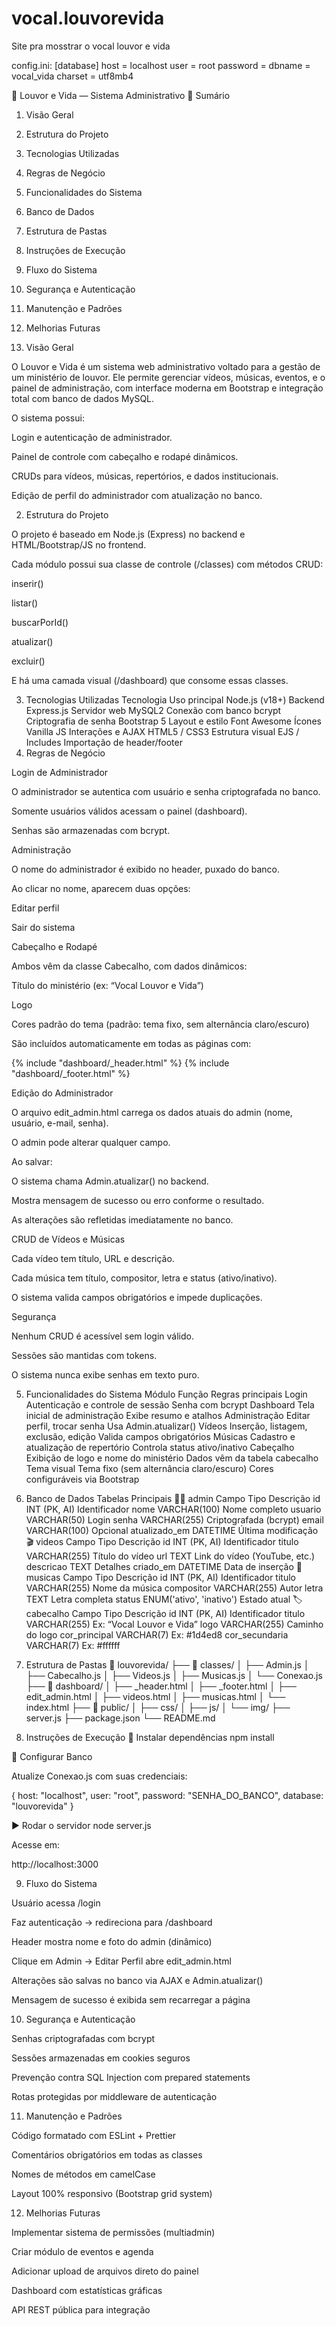 # vocal.louvorevida
Site pra mosstrar o vocal louvor e vida

config.ini:
[database]
host = localhost
user = root
password =
dbname = vocal_vida
charset = utf8mb4

🎵 Louvor e Vida — Sistema Administrativo
📘 Sumário

1. Visão Geral

2. Estrutura do Projeto

3. Tecnologias Utilizadas

4. Regras de Negócio

5. Funcionalidades do Sistema

6. Banco de Dados

7. Estrutura de Pastas

8. Instruções de Execução

9. Fluxo do Sistema

10. Segurança e Autenticação

11. Manutenção e Padrões

12. Melhorias Futuras

1. Visão Geral

O Louvor e Vida é um sistema web administrativo voltado para a gestão de um ministério de louvor.
Ele permite gerenciar vídeos, músicas, eventos, e o painel de administração, com interface moderna em Bootstrap e integração total com banco de dados MySQL.

O sistema possui:

Login e autenticação de administrador.

Painel de controle com cabeçalho e rodapé dinâmicos.

CRUDs para vídeos, músicas, repertórios, e dados institucionais.

Edição de perfil do administrador com atualização no banco.

2. Estrutura do Projeto

O projeto é baseado em Node.js (Express) no backend e HTML/Bootstrap/JS no frontend.

Cada módulo possui sua classe de controle (/classes) com métodos CRUD:

inserir()

listar()

buscarPorId()

atualizar()

excluir()

E há uma camada visual (/dashboard) que consome essas classes.

3. Tecnologias Utilizadas
Tecnologia	Uso principal
Node.js (v18+)	Backend
Express.js	Servidor web
MySQL2	Conexão com banco
bcrypt	Criptografia de senha
Bootstrap 5	Layout e estilo
Font Awesome	Ícones
Vanilla JS	Interações e AJAX
HTML5 / CSS3	Estrutura visual
EJS / Includes	Importação de header/footer
4. Regras de Negócio

Login de Administrador

O administrador se autentica com usuário e senha criptografada no banco.

Somente usuários válidos acessam o painel (dashboard).

Senhas são armazenadas com bcrypt.

Administração

O nome do administrador é exibido no header, puxado do banco.

Ao clicar no nome, aparecem duas opções:

Editar perfil

Sair do sistema

Cabeçalho e Rodapé

Ambos vêm da classe Cabecalho, com dados dinâmicos:

Título do ministério (ex: “Vocal Louvor e Vida”)

Logo

Cores padrão do tema (padrão: tema fixo, sem alternância claro/escuro)

São incluídos automaticamente em todas as páginas com:

{% include "dashboard/_header.html" %}
{% include "dashboard/_footer.html" %}


Edição do Administrador

O arquivo edit_admin.html carrega os dados atuais do admin (nome, usuário, e-mail, senha).

O admin pode alterar qualquer campo.

Ao salvar:

O sistema chama Admin.atualizar() no backend.

Mostra mensagem de sucesso ou erro conforme o resultado.

As alterações são refletidas imediatamente no banco.

CRUD de Vídeos e Músicas

Cada vídeo tem título, URL e descrição.

Cada música tem título, compositor, letra e status (ativo/inativo).

O sistema valida campos obrigatórios e impede duplicações.

Segurança

Nenhum CRUD é acessível sem login válido.

Sessões são mantidas com tokens.

O sistema nunca exibe senhas em texto puro.

5. Funcionalidades do Sistema
Módulo	Função	Regras principais
Login	Autenticação e controle de sessão	Senha com bcrypt
Dashboard	Tela inicial de administração	Exibe resumo e atalhos
Administração	Editar perfil, trocar senha	Usa Admin.atualizar()
Vídeos	Inserção, listagem, exclusão, edição	Valida campos obrigatórios
Músicas	Cadastro e atualização de repertório	Controla status ativo/inativo
Cabeçalho	Exibição de logo e nome do ministério	Dados vêm da tabela cabecalho
Tema visual	Tema fixo (sem alternância claro/escuro)	Cores configuráveis via Bootstrap
6. Banco de Dados
Tabelas Principais
🧑‍💻 admin
Campo	Tipo	Descrição
id	INT (PK, AI)	Identificador
nome	VARCHAR(100)	Nome completo
usuario	VARCHAR(50)	Login
senha	VARCHAR(255)	Criptografada (bcrypt)
email	VARCHAR(100)	Opcional
atualizado_em	DATETIME	Última modificação
🎬 videos
Campo	Tipo	Descrição
id	INT (PK, AI)	Identificador
titulo	VARCHAR(255)	Título do vídeo
url	TEXT	Link do vídeo (YouTube, etc.)
descricao	TEXT	Detalhes
criado_em	DATETIME	Data de inserção
🎵 musicas
Campo	Tipo	Descrição
id	INT (PK, AI)	Identificador
titulo	VARCHAR(255)	Nome da música
compositor	VARCHAR(255)	Autor
letra	TEXT	Letra completa
status	ENUM('ativo', 'inativo')	Estado atual
🏷️ cabecalho
Campo	Tipo	Descrição
id	INT (PK, AI)	Identificador
titulo	VARCHAR(255)	Ex: “Vocal Louvor e Vida”
logo	VARCHAR(255)	Caminho do logo
cor_principal	VARCHAR(7)	Ex: #1d4ed8
cor_secundaria	VARCHAR(7)	Ex: #ffffff
7. Estrutura de Pastas
📂 louvorevida/
├── 📁 classes/
│   ├── Admin.js
│   ├── Cabecalho.js
│   ├── Videos.js
│   ├── Musicas.js
│   └── Conexao.js
├── 📁 dashboard/
│   ├── _header.html
│   ├── _footer.html
│   ├── edit_admin.html
│   ├── videos.html
│   ├── musicas.html
│   └── index.html
├── 📁 public/
│   ├── css/
│   ├── js/
│   └── img/
├── server.js
├── package.json
└── README.md

8. Instruções de Execução
🔧 Instalar dependências
npm install

💾 Configurar Banco

Atualize Conexao.js com suas credenciais:

{
  host: "localhost",
  user: "root",
  password: "SENHA_DO_BANCO",
  database: "louvorevida"
}

▶️ Rodar o servidor
node server.js


Acesse em:

http://localhost:3000

9. Fluxo do Sistema

Usuário acessa /login

Faz autenticação → redireciona para /dashboard

Header mostra nome e foto do admin (dinâmico)

Clique em Admin → Editar Perfil abre edit_admin.html

Alterações são salvas no banco via AJAX e Admin.atualizar()

Mensagem de sucesso é exibida sem recarregar a página

10. Segurança e Autenticação

Senhas criptografadas com bcrypt

Sessões armazenadas em cookies seguros

Prevenção contra SQL Injection com prepared statements

Rotas protegidas por middleware de autenticação

11. Manutenção e Padrões

Código formatado com ESLint + Prettier

Comentários obrigatórios em todas as classes

Nomes de métodos em camelCase

Layout 100% responsivo (Bootstrap grid system)

12. Melhorias Futuras

Implementar sistema de permissões (multiadmin)

Criar módulo de eventos e agenda

Adicionar upload de arquivos direto do painel

Dashboard com estatísticas gráficas

API REST pública para integração